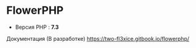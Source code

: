 # FlowerPHP

 - Версия PHP : **7.3**

Документация (В разработке)
https://two-fl3xice.gitbook.io/flowerphp/
